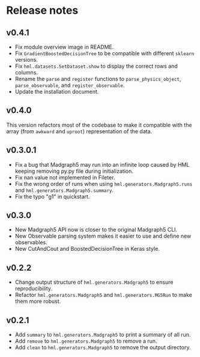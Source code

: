 # Release notes

## v0.4.1
- Fix module overview image in README.
- Fix `GradientBoostedDecisionTree` to be compatible with different `sklearn` versions.
- Fix `hml.datasets.SetDataset.show` to display the correct rows and columns.
- Rename the `parse` and `register` functions to `parse_physics_object`, `parse_observable`, and `register_observable`.
- Update the installation document.

## v0.4.0
This version refactors most of the codebase to make it compatible with the array
(from `awkward` and `uproot`) representation of the data.

## v0.3.0.1
- Fix a bug that Madgraph5 may run into an infinite loop caused by HML keeping
  removing py.py file during initialization.
- Fix nan value not implemented in Fileter.
- Fix the wrong order of runs when using `hml.generators.Madgraph5.runs` and
  `hml.generators.Madgraph5.summary`.
- Fix the typo "g1" in quickstart.

## v0.3.0
- New Madgraph5 API now is closer to the original Madgraph5 CLI.
- New Observable parsing system makes it easier to use and define new observables.
- New CutAndCout and BoostedDecisionTree in Keras style.

## v0.2.2
- Change output structure of `hml.generators.Madgraph5` to ensure reproducibility.
- Refactor `hml.generators.Madgraph5` and `hml.generators.MG5Run` to make
  them more robust.
## v0.2.1
- Add `summary` to `hml.generators.Madgraph5` to print a summary of all run.
- Add `remove` to `hml.generators.Madgraph5` to remove a run.
- Add `clean` to `hml.generators.Madgraph5` to remove the output directory.